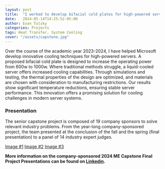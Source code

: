 ```yaml
---
layout: post
title:  "I worked to develop bifacial cold plates for high-powered servers with Microsoft"
date:   2024-05-14T14:25:52-05:00
author: Evan Tulsky
categories: Projects
tags: Heat Transfer, System Cooling
cover: "/assets/capstone.jpg"
---
```

 
Over the course of the academic year 2023-2024, I have helped Microsoft develop innovative cooling techniques for high-powered servers. A proposed bifacial cold plate is designed to increase the operating power from 600w to 1000w. Where traditional methods struggle, a liquid-cooled server offers increased cooling capabilities. Through simulations and testing, the thermal properties of the design are optimized, and materials are chosen with consideration to manufacturing restrictions. Our results show significant temperature reductions, ensuring stable server performance. This innovation offers a promising solution for cooling challenges in modern server systems.


### Presentation
The senior capstone project is composed of 19 company sponsors to solve relevant industry problems. From the year-long company-sponsored project, the team presented at the conclusion of the fall and the spring (final presentation) to a panel of 14 industry expert judges.

<a href="/assets/fallpresentation_microsoft.jpg" data-lightbox="capstone" data-title="2024 ME Capstone">Image #1</a>
<a href="/assets/posterpresentation_microsoft.jpg" data-lightbox="capstone">Image #2</a>
<a href="/assets/fallpresentation_microsoft.jpg" data-lightbox="capstone">Image #3</a>



**More information on the company-sponsored 2024 ME Capstone Final Project Presentations can be found on [Linkedin](https://www.linkedin.com/feed/update/urn:li:activity:7191762558649851904/).**
